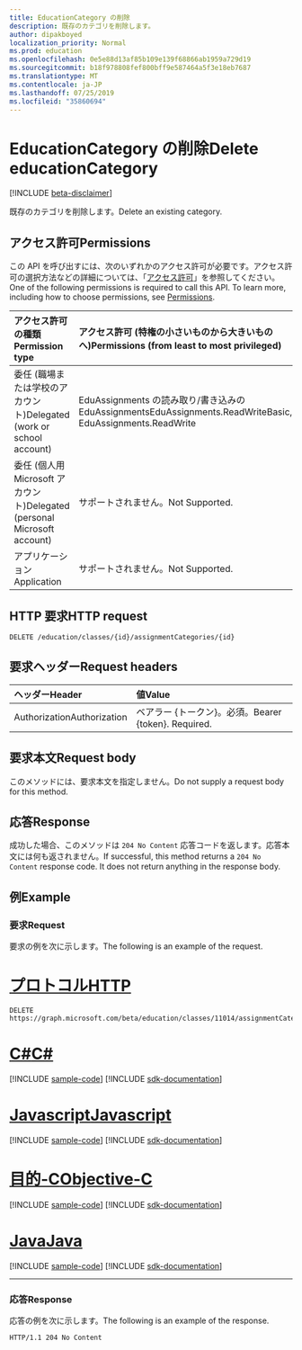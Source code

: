 ```yaml
---
title: EducationCategory の削除
description: 既存のカテゴリを削除します。
author: dipakboyed
localization_priority: Normal
ms.prod: education
ms.openlocfilehash: 0e5e88d13af85b109e139f68866ab1959a729d19
ms.sourcegitcommit: b18f978808fef800bff9e587464a5f3e18eb7687
ms.translationtype: MT
ms.contentlocale: ja-JP
ms.lasthandoff: 07/25/2019
ms.locfileid: "35860694"
---
```

# <a name="delete-educationcategory"></a><span data-ttu-id="8db8b-103">EducationCategory の削除</span><span class="sxs-lookup"><span data-stu-id="8db8b-103">Delete educationCategory</span></span>

[!INCLUDE [beta-disclaimer](../../includes/beta-disclaimer.md)]

<span data-ttu-id="8db8b-104">既存のカテゴリを削除します。</span><span class="sxs-lookup"><span data-stu-id="8db8b-104">Delete an existing category.</span></span>

## <a name="permissions"></a><span data-ttu-id="8db8b-105">アクセス許可</span><span class="sxs-lookup"><span data-stu-id="8db8b-105">Permissions</span></span>

<span data-ttu-id="8db8b-p101">この API を呼び出すには、次のいずれかのアクセス許可が必要です。アクセス許可の選択方法などの詳細については、「[アクセス許可](/graph/permissions-reference)」を参照してください。</span><span class="sxs-lookup"><span data-stu-id="8db8b-p101">One of the following permissions is required to call this API. To learn more, including how to choose permissions, see [Permissions](/graph/permissions-reference).</span></span>

| <span data-ttu-id="8db8b-108">アクセス許可の種類</span><span class="sxs-lookup"><span data-stu-id="8db8b-108">Permission type</span></span>                        | <span data-ttu-id="8db8b-109">アクセス許可 (特権の小さいものから大きいものへ)</span><span class="sxs-lookup"><span data-stu-id="8db8b-109">Permissions (from least to most privileged)</span></span>             |
| :------------------------------------- | :------------------------------------------------------ |
| <span data-ttu-id="8db8b-110">委任 (職場または学校のアカウント)</span><span class="sxs-lookup"><span data-stu-id="8db8b-110">Delegated (work or school account)</span></span>     | <span data-ttu-id="8db8b-111">EduAssignments の読み取り/書き込みの EduAssignments</span><span class="sxs-lookup"><span data-stu-id="8db8b-111">EduAssignments.ReadWriteBasic, EduAssignments.ReadWrite</span></span> |
| <span data-ttu-id="8db8b-112">委任 (個人用 Microsoft アカウント)</span><span class="sxs-lookup"><span data-stu-id="8db8b-112">Delegated (personal Microsoft account)</span></span> | <span data-ttu-id="8db8b-113">サポートされません。</span><span class="sxs-lookup"><span data-stu-id="8db8b-113">Not Supported.</span></span>                                          |
| <span data-ttu-id="8db8b-114">アプリケーション</span><span class="sxs-lookup"><span data-stu-id="8db8b-114">Application</span></span>                            | <span data-ttu-id="8db8b-115">サポートされません。</span><span class="sxs-lookup"><span data-stu-id="8db8b-115">Not Supported.</span></span>                                          |

## <a name="http-request"></a><span data-ttu-id="8db8b-116">HTTP 要求</span><span class="sxs-lookup"><span data-stu-id="8db8b-116">HTTP request</span></span>

<!-- { "blockType": "ignored" } -->

```http
DELETE /education/classes/{id}/assignmentCategories/{id}
```

## <a name="request-headers"></a><span data-ttu-id="8db8b-117">要求ヘッダー</span><span class="sxs-lookup"><span data-stu-id="8db8b-117">Request headers</span></span>

| <span data-ttu-id="8db8b-118">ヘッダー</span><span class="sxs-lookup"><span data-stu-id="8db8b-118">Header</span></span>        | <span data-ttu-id="8db8b-119">値</span><span class="sxs-lookup"><span data-stu-id="8db8b-119">Value</span></span>                     |
| :------------ | :------------------------ |
| <span data-ttu-id="8db8b-120">Authorization</span><span class="sxs-lookup"><span data-stu-id="8db8b-120">Authorization</span></span> | <span data-ttu-id="8db8b-p102">ベアラー {トークン}。必須。</span><span class="sxs-lookup"><span data-stu-id="8db8b-p102">Bearer {token}. Required.</span></span> |

## <a name="request-body"></a><span data-ttu-id="8db8b-123">要求本文</span><span class="sxs-lookup"><span data-stu-id="8db8b-123">Request body</span></span>

<span data-ttu-id="8db8b-124">このメソッドには、要求本文を指定しません。</span><span class="sxs-lookup"><span data-stu-id="8db8b-124">Do not supply a request body for this method.</span></span>

## <a name="response"></a><span data-ttu-id="8db8b-125">応答</span><span class="sxs-lookup"><span data-stu-id="8db8b-125">Response</span></span>

<span data-ttu-id="8db8b-p103">成功した場合、このメソッドは `204 No Content` 応答コードを返します。応答本文には何も返されません。</span><span class="sxs-lookup"><span data-stu-id="8db8b-p103">If successful, this method returns a `204 No Content` response code. It does not return anything in the response body.</span></span>

## <a name="example"></a><span data-ttu-id="8db8b-128">例</span><span class="sxs-lookup"><span data-stu-id="8db8b-128">Example</span></span>

### <a name="request"></a><span data-ttu-id="8db8b-129">要求</span><span class="sxs-lookup"><span data-stu-id="8db8b-129">Request</span></span>

<span data-ttu-id="8db8b-130">要求の例を次に示します。</span><span class="sxs-lookup"><span data-stu-id="8db8b-130">The following is an example of the request.</span></span>


# <a name="httptabhttp"></a>[<span data-ttu-id="8db8b-131">プロトコル</span><span class="sxs-lookup"><span data-stu-id="8db8b-131">HTTP</span></span>](#tab/http)
<!-- {
  "blockType": "request",
  "name": "delete_educationassignment"
}-->

```http
DELETE https://graph.microsoft.com/beta/education/classes/11014/assignmentCategories/19002
```
# <a name="ctabcsharp"></a>[<span data-ttu-id="8db8b-132">C#</span><span class="sxs-lookup"><span data-stu-id="8db8b-132">C#</span></span>](#tab/csharp)
[!INCLUDE [sample-code](../includes/snippets/csharp/delete-educationassignment-csharp-snippets.md)]
[!INCLUDE [sdk-documentation](../includes/snippets/snippets-sdk-documentation-link.md)]

# <a name="javascripttabjavascript"></a>[<span data-ttu-id="8db8b-133">Javascript</span><span class="sxs-lookup"><span data-stu-id="8db8b-133">Javascript</span></span>](#tab/javascript)
[!INCLUDE [sample-code](../includes/snippets/javascript/delete-educationassignment-javascript-snippets.md)]
[!INCLUDE [sdk-documentation](../includes/snippets/snippets-sdk-documentation-link.md)]

# <a name="objective-ctabobjc"></a>[<span data-ttu-id="8db8b-134">目的-C</span><span class="sxs-lookup"><span data-stu-id="8db8b-134">Objective-C</span></span>](#tab/objc)
[!INCLUDE [sample-code](../includes/snippets/objc/delete-educationassignment-objc-snippets.md)]
[!INCLUDE [sdk-documentation](../includes/snippets/snippets-sdk-documentation-link.md)]

# <a name="javatabjava"></a>[<span data-ttu-id="8db8b-135">Java</span><span class="sxs-lookup"><span data-stu-id="8db8b-135">Java</span></span>](#tab/java)
[!INCLUDE [sample-code](../includes/snippets/java/delete-educationassignment-java-snippets.md)]
[!INCLUDE [sdk-documentation](../includes/snippets/snippets-sdk-documentation-link.md)]

---


### <a name="response"></a><span data-ttu-id="8db8b-136">応答</span><span class="sxs-lookup"><span data-stu-id="8db8b-136">Response</span></span>

<span data-ttu-id="8db8b-137">応答の例を次に示します。</span><span class="sxs-lookup"><span data-stu-id="8db8b-137">The following is an example of the response.</span></span> 

<!-- {
  "blockType": "response",
  "truncated": true
} -->

```http
HTTP/1.1 204 No Content
```

<!-- uuid: 8fcb5dbc-d5aa-4681-8e31-b001d5168d79
2015-10-25 14:57:30 UTC -->
<!--
{
  "type": "#page.annotation",
  "description": "Delete educationCategory",
  "keywords": "",
  "section": "documentation",
  "tocPath": "",
  "suppressions": [
  ]
}
-->

